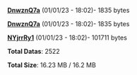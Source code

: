 [**DnwznQ7a**](/data/DnwznQ7a.txt) (01/01/23 - 18:02)- 1835 bytes

[**DnwznQ7a**](/data/DnwznQ7a.txt) (01/01/23 - 18:02)- 1835 bytes

[**NYjrrRy1**](/data/NYjrrRy1.txt) (01/01/23 - 18:02)- 101711 bytes

**Total Datas**: 2522

**Total Size**: 16.23 MB / 16.2 MB